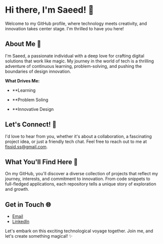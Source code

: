 # Hi there, I'm Saeed! 👋

Welcome to my GitHub profile, where technology meets creativity, and innovation takes center stage. I'm thrilled to have you here!

## About Me 🚀

I'm Saeed, a passionate individual with a deep love for crafting digital solutions that work like magic. My journey in the world of tech is a thrilling adventure of continuous learning, problem-solving, and pushing the boundaries of design innovation.

**What Drives Me:**

- **Learning

- **Problem Soling

- **Innovative Design

## Let's Connect! 💬

I'd love to hear from you, whether it's about a collaboration, a fascinating project idea, or just a friendly tech chat. Feel free to reach out to me at [fissid.ss@gmail.com](mailto:fissid.ss@gmail.com).

## What You'll Find Here 🧐

On my GitHub, you'll discover a diverse collection of projects that reflect my journey, interests, and commitment to innovation. From code snippets to full-fledged applications, each repository tells a unique story of exploration and growth.

## Get in Touch 🌐

- [Email](mailto:fissid.ss@gmail.com)
- [LinkedIn](https://www.linkedin.com/in/saeed-salehi-06481a194/)

Let's embark on this exciting technological voyage together. Join me, and let's create something magical! ✨
